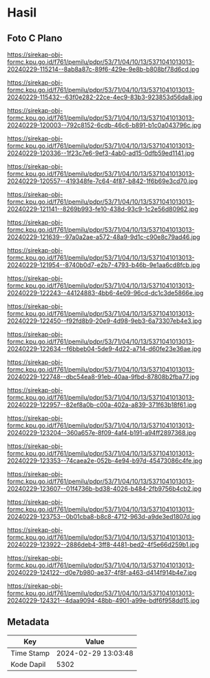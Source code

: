 # Hasil

## Foto C Plano

https://sirekap-obj-formc.kpu.go.id/f761/pemilu/pdpr/53/71/04/10/13/5371041013013-20240229-115214--8ab8a87c-89f6-429e-9e8b-b808bf78d6cd.jpg

https://sirekap-obj-formc.kpu.go.id/f761/pemilu/pdpr/53/71/04/10/13/5371041013013-20240229-115432--63f0e282-22ce-4ec9-83b3-923853d56da8.jpg

https://sirekap-obj-formc.kpu.go.id/f761/pemilu/pdpr/53/71/04/10/13/5371041013013-20240229-120003--792c8152-6cdb-46c6-b891-b1c0a043796c.jpg

https://sirekap-obj-formc.kpu.go.id/f761/pemilu/pdpr/53/71/04/10/13/5371041013013-20240229-120336--1f23c7e6-9ef3-4ab0-ad15-0dfb59ed1141.jpg

https://sirekap-obj-formc.kpu.go.id/f761/pemilu/pdpr/53/71/04/10/13/5371041013013-20240229-120557--419348fe-7c64-4f87-b842-1f6b69e3cd70.jpg

https://sirekap-obj-formc.kpu.go.id/f761/pemilu/pdpr/53/71/04/10/13/5371041013013-20240229-121141--8269b993-fe10-438d-93c9-1c2e56d80962.jpg

https://sirekap-obj-formc.kpu.go.id/f761/pemilu/pdpr/53/71/04/10/13/5371041013013-20240229-121639--97a0a2ae-a572-48a9-9d1c-c90e8c79ad46.jpg

https://sirekap-obj-formc.kpu.go.id/f761/pemilu/pdpr/53/71/04/10/13/5371041013013-20240229-121954--8740b0d7-e2b7-4793-b46b-9e1aa6cd8fcb.jpg

https://sirekap-obj-formc.kpu.go.id/f761/pemilu/pdpr/53/71/04/10/13/5371041013013-20240229-122243--44124883-4bb6-4e09-96cd-dc1c3de5866e.jpg

https://sirekap-obj-formc.kpu.go.id/f761/pemilu/pdpr/53/71/04/10/13/5371041013013-20240229-122450--f92fd8b9-20e9-4d98-9eb3-6a73307eb4e3.jpg

https://sirekap-obj-formc.kpu.go.id/f761/pemilu/pdpr/53/71/04/10/13/5371041013013-20240229-122634--f6bbeb04-5de9-4d22-a714-d60fe23e36ae.jpg

https://sirekap-obj-formc.kpu.go.id/f761/pemilu/pdpr/53/71/04/10/13/5371041013013-20240229-122748--dbc54ea8-91eb-40aa-9fbd-87808b2fba77.jpg

https://sirekap-obj-formc.kpu.go.id/f761/pemilu/pdpr/53/71/04/10/13/5371041013013-20240229-122957--82ef8a0b-c00a-402a-a839-371f63b18f61.jpg

https://sirekap-obj-formc.kpu.go.id/f761/pemilu/pdpr/53/71/04/10/13/5371041013013-20240229-123204--360a657e-8f09-4af4-b191-a94ff2897368.jpg

https://sirekap-obj-formc.kpu.go.id/f761/pemilu/pdpr/53/71/04/10/13/5371041013013-20240229-123353--74caea2e-052b-4e94-b97d-45473086c4fe.jpg

https://sirekap-obj-formc.kpu.go.id/f761/pemilu/pdpr/53/71/04/10/13/5371041013013-20240229-123607--01f4736b-bd38-4026-b484-2fb9756b4cb2.jpg

https://sirekap-obj-formc.kpu.go.id/f761/pemilu/pdpr/53/71/04/10/13/5371041013013-20240229-123753--0b01cba8-b8c8-4712-963d-a9de3ed1807d.jpg

https://sirekap-obj-formc.kpu.go.id/f761/pemilu/pdpr/53/71/04/10/13/5371041013013-20240229-123922--2886deb4-3ff8-4481-bed2-4f5e66d259b1.jpg

https://sirekap-obj-formc.kpu.go.id/f761/pemilu/pdpr/53/71/04/10/13/5371041013013-20240229-124122--d0e7b980-ae37-4f8f-a463-d414f914b4e7.jpg

https://sirekap-obj-formc.kpu.go.id/f761/pemilu/pdpr/53/71/04/10/13/5371041013013-20240229-124321--4daa9094-48bb-4901-a99e-bdf6f958dd15.jpg


## Metadata

| Key        | Value               |
| ---------- | ------------------- |
| Time Stamp | 2024-02-29 13:03:48 |
| Kode Dapil | 5302                |



